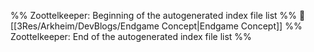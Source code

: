 %% Zoottelkeeper: Beginning of the autogenerated index file list  %%
📄 [[3Res/Arkheim/DevBlogs/Endgame Concept|Endgame Concept]]
%% Zoottelkeeper: End of the autogenerated index file list  %%
